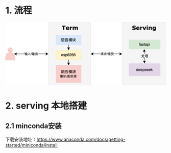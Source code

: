 # 1. 流程
![整体架构](https://raw.githubusercontent.com/tkdo/device/refs/heads/main/svg/term-serving.drawio.svg)

# 2. serving 本地搭建


## 2.1 minconda安装
  下载安装地址：https://www.anaconda.com/docs/getting-started/miniconda/install

## 


